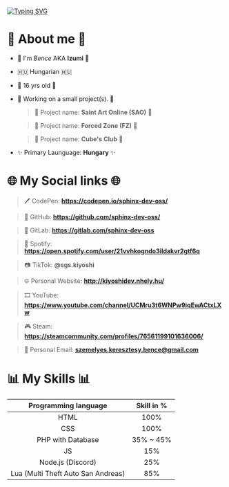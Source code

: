 #
#
[![Typing SVG](https://readme-typing-svg.demolab.com?font=Consolas&weight=100&size=30&duration=4200&pause=5&center=true&vCenter=true&width=1000&height=57&lines=sphinx-dev-oss;%F0%9F%96%8A%EF%B8%8F+CodePen%3A+https%3A%2F%2Fcodepen.io%2Fsphinx-dev-oss%2F;%F0%9F%90%99+GitHub%3A+https%3A%2F%2Fgithub.com%2Fsphinx-dev-oss%2F;%F0%9F%A6%8A+GitLab%3A+https%3A%2F%2Fgitlab.com%2Fsphinx-dev-oss;%F0%9F%93%B7+TikTok%3A+%40sgs.kiyoshi;%F0%9F%8C%90+Personal+Website%3A+http%3A%2F%2Fkiyoshidev.nhely.hu%2F;%F0%9F%93%A7+Personal+Email%3A+szemelyes.keresztesy.bence%40gmail.com)](https://git.io/typing-svg)
#
#
# 🌠 About me 🌠

-  👋 I'm *Bence* AKA **Izumi** 👋
-  🇭🇺 Hungarian 🇭🇺
- 🎂 16 yrs old 🎂
- 🚧 Working on a small project(s). 🚧
     > 🚧 Project name: **Saint Art Online (SAO)** 🚧

     > 🚧 Project name: **Forced Zone (FZ)** 🚧
     
     > 🚧 Project name: **Cube's Club** 🚧

- ✨ Primary Launguage: **Hungary** ✨

# 🌐 My Social links 🌐

> 🖊️ CodePen: **https://codepen.io/sphinx-dev-oss/**

> 🐙 GitHub: **https://github.com/sphinx-dev-oss/**

> 🦊 GitLab: **https://gitlab.com/sphinx-dev-oss**

> 🎵 Spotify: **https://open.spotify.com/user/21vvhkogndo3ildakvr2gtf6q**

> 📷 TikTok: **@sgs.kiyoshi**

> 🌐 Personal Website: **http://kiyoshidev.nhely.hu/**

> 🎞️ YouTube: **https://www.youtube.com/channel/UCMru3t6WNPw9iqEwACtxLXw**

> 🎮 Steam: **https://steamcommunity.com/profiles/76561199101636006/**

> 📧 Personal Email: **szemelyes.keresztesy.bence@gmail.com**

# 📊 My Skills 📊

| Programming language | Skill in % |
| :---:         |  :---: |
| HTML   | 100% |
| CSS     | 100%  |
| PHP with Database | 35% ~ 45% |
| JS      | 15%   |
| Node.js (Discord) | 25% |
| Lua (Multi Theft Auto San Andreas) | 85% |
